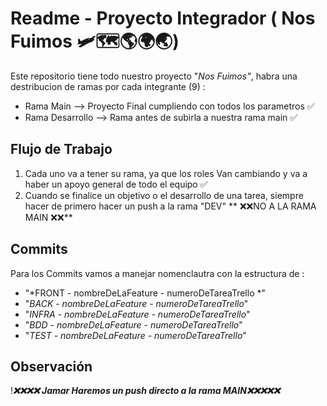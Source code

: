#   Readme - Proyecto Integrador  ( Nos Fuimos 🛩️🗺️🌎🌍🌏)

Este repositorio tiene todo nuestro proyecto "*Nos Fuimos"*, habra una destribucion de ramas por cada integrante (9) :



- Rama Main --> Proyecto Final cumpliendo con todos los parametros ✅
- Rama Desarrollo --> Rama antes de subirla a nuestra rama main ✅

##  Flujo de Trabajo
1. Cada uno va a tener su rama, ya que los roles Van cambiando y va a haber un apoyo general de todo el equipo ✅
2. Cuando se finalice un objetivo o el desarrollo de una tarea, siempre hacer de primero hacer un push a la rama "DEV"  ** ❌❌NO A LA RAMA MAIN ❌❌** 

## Commits 
Para los Commits vamos a manejar nomenclautra con la estructura de : 
- "*FRONT - nombreDeLaFeature - numeroDeTareaTrello *"
- "*BACK - nombreDeLaFeature - numeroDeTareaTrello*"
- "*INFRA - nombreDeLaFeature - numeroDeTareaTrello*"
- "*BDD - nombreDeLaFeature - numeroDeTareaTrello*"
- "*TEST - nombreDeLaFeature - numeroDeTareaTrello*"

##  Observación 

!***❌❌❌❌ Jamar Haremos un push directo a la rama MAIN❌❌❌❌❌***
